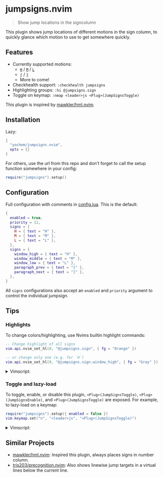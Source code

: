 # jumpsigns.nvim

> Show jump locations in the signcolumn

This plugin shows jump locations of different motions in the sign column, to
quickly glance which motion to use to get somewhere quickly.

## Features

- Currently supported motions:
  - [`H`](https://neovim.io/doc/user/motion.html#H) /
    [`M`](https://neovim.io/doc/user/motion.html#M) /
    [`L`](https://neovim.io/doc/user/motion.html#L)
  - [`{`](https://neovim.io/doc/user/motion.html#{) /
    [`}`](https://neovim.io/doc/user/motion.html#})
  - More to come!
- Checkhealth support: `:checkhealth jumpsigns`
- Highlighting groups: `:hi @jumpsigns.sign`
- Toggle on keymap: `:nmap <leader>js <Plug>(JumpSignsToggle)`

This plugin is inspired by
[mawkler/hml.nvim](https://github.com/mawkler/hml.nvim).

## Installation

Lazy:
```lua
{
  "yochem/jumpsigns.nvim",
  opts = {}
}
```

For others, use the url from this repo and don't forget to call the setup
function somewhere in your config:

```lua
require("jumpsigns").setup()
```

## Configuration

Full configuration with comments in [config.lua](./lua/jumpsigns/config.lua).
This is the default:

```lua
{
  enabled = true,
  priority = 11,
  signs = {
    H = { text = "H" },
    M = { text = "M" },
    L = { text = "L" },
  },
  signs = {
    window_high = { text = "H" },
    window_middle = { text = "M" },
    window_low = { text = "L" },
    paragraph_prev = { text = "{" },
    paragraph_next = { text = "}" },
  },
}
```

All `signs` configurations also accept an `enabled` and `priority` argument to
control the individual jumpsign.

## Tips

### Highlights
To change colors/highlighting, use Nvims builtin highlight commands:

```lua
-- Change highlight of all signs
vim.api.nvim_set_hl(0, "@jumpsigns.sign", { fg = "Orange" })

-- or change only one (e.g. for `H`)
vim.api.nvim_set_hl(0, "@jumpsigns.sign.window_high", { fg = "Gray" })
```

<details>
<summary>Vimscript:</summary>
```vim
hi @jumpsigns.sign.window_middle guifg=Orange
```
</details>

### Toggle and lazy-load
To toggle, enable, or disable this plugin, `<Plug>(JumpSignsToggle)`,
`<Plug>(JumpSignsEnable)`, and `<Plug>(JumpSignsToggle)` are exposed. For
example, to lazy-load on a keymap:

```lua
require("jumpsigns").setup({ enabled = false })
vim.keymap.set("n", "<leader>js", "<Plug>(JumpSignsToggle)")
```

<details>
<summary>Vimscript:</summary>
```vim
lua require("jumpsigns").setup({ enabled = false })
nnoremap <Leader>js <Plug>(JumpSignsToggle)
```
</details>

## Similar Projects

- [mawkler/hml.nvim](https://github.com/mawkler/hml.nvim): Inspired this
  plugin, always places signs in number column.
- [tris203/precognition.nvim](https://github.com/tris203/precognition.nvim):
  Also shows linewise jump targets in a virtual lines below the current line.
